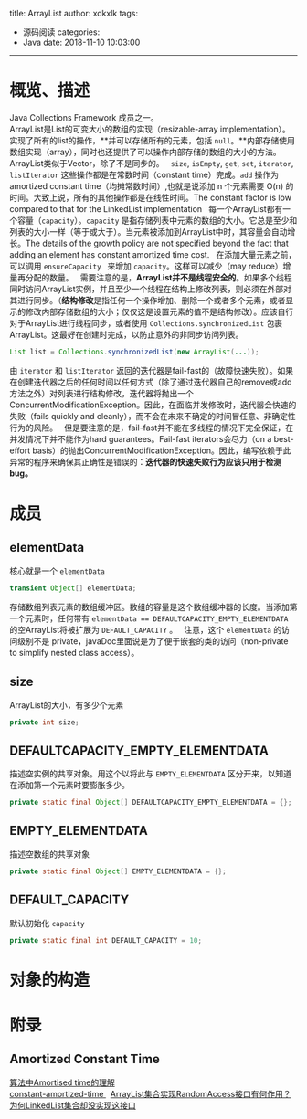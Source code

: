 title: ArrayList
author: xdkxlk
tags:
  - 源码阅读
categories:
  - Java
date: 2018-11-10 10:03:00
---
# 概览、描述
Java Collections Framework 成员之一。  
ArrayList是List的可变大小的数组的实现（resizable-array implementation）。实现了所有的list的操作，**并可以存储所有的元素，包括 `null`。**内部存储使用数组实现（array），同时也还提供了可以操作内部存储的数组的大小的方法。ArrayList类似于Vector，除了不是同步的。  
`size`, `isEmpty`, `get`, `set`, `iterator`, `listIterator` 这些操作都是在常数时间（constant time）完成。`add` 操作为 amortized constant time（均摊常数时间）,也就是说添加 n 个元素需要 O(n) 的时间。大致上说，所有的其他操作都是在线性时间。The constant factor is low compared to that for the LinkedList implementation  
每一个ArrayList都有一个容量（`capacity`）。`capacity` 是指存储列表中元素的数组的大小。它总是至少和列表的大小一样（等于或大于）。当元素被添加到ArrayList中时，其容量会自动增长。The details of the growth policy are not specified beyond the fact that adding an element has constant amortized time cost.  
在添加大量元素之前，可以调用 `ensureCapacity ` 来增加 `capacity`。这样可以减少（may reduce）增量再分配的数量。  
需要注意的是，**ArrayList并不是线程安全的**。如果多个线程同时访问ArrayList实例，并且至少一个线程在结构上修改列表，则必须在外部对其进行同步。（**结构修改**是指任何一个操作增加、删除一个或者多个元素，或者显示的修改内部存储数组的大小；仅仅这是设置元素的值不是结构修改）。应该自行对于ArrayList进行线程同步，或者使用 `Collections.synchronizedList` 包裹ArrayList。这最好在创建时完成，以防止意外的非同步访问列表。
```java
List list = Collections.synchronizedList(new ArrayList(...));
```
由 `iterator` 和 `listIterator` 返回的迭代器是fail-fast的（故障快速失败）。如果在创建迭代器之后的任何时间以任何方式（除了通过迭代器自己的remove或add方法之外）对列表进行结构修改，迭代器将抛出一个ConcurrentModificationException。因此，在面临并发修改时，迭代器会快速的失败（fails quickly and cleanly），而不会在未来不确定的时间冒任意、非确定性行为的风险。  
但是要注意的是，fail-fast并不能在多线程的情况下完全保证，在并发情况下并不能作为hard guarantees。Fail-fast iterators会尽力（on a best-effort basis）的抛出ConcurrentModificationException。因此，编写依赖于此异常的程序来确保其正确性是错误的：**迭代器的快速失败行为应该只用于检测bug。**  
# 成员
## elementData
核心就是一个 `elementData` 
```java
transient Object[] elementData;
```
存储数组列表元素的数组缓冲区。数组的容量是这个数组缓冲器的长度。当添加第一个元素时，任何带有 `elementData == DEFAULTCAPACITY_EMPTY_ELEMENTDATA` 的空ArrayList将被扩展为 `DEFAULT_CAPACITY` 。  
注意，这个 `elementData` 的访问级别不是 private，javaDoc里面说是为了便于嵌套的类的访问（non-private to simplify nested class access）。
## size
ArrayList的大小，有多少个元素
```java
private int size;
```
## DEFAULTCAPACITY_EMPTY_ELEMENTDATA
描述空实例的共享对象。用这个以将此与 `EMPTY_ELEMENTDATA` 区分开来，以知道在添加第一个元素时要膨胀多少。
```java
private static final Object[] DEFAULTCAPACITY_EMPTY_ELEMENTDATA = {};
```
## EMPTY_ELEMENTDATA
描述空数组的共享对象
```java
private static final Object[] EMPTY_ELEMENTDATA = {};
```
## DEFAULT_CAPACITY
默认初始化 `capacity`
```java
private static final int DEFAULT_CAPACITY = 10;
```
# 对象的构造


# 附录
## Amortized Constant Time
[算法中Amortised time的理解](http://www.cnblogs.com/zwCHAN/p/3772246.html)  
[constant-amortized-time ](https://stackoverflow.com/questions/200384/constant-amortized-time)  
[ArrayList集合实现RandomAccess接口有何作用？为何LinkedList集合却没实现这接口](https://blog.csdn.net/weixin_39148512/article/details/79234817)
